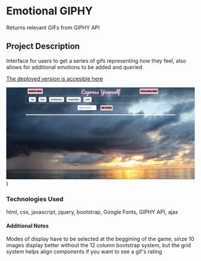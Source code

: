 # Emotional GIPHY 
Returns relevant GIFs from GIPHY API

## Project Description
Interface for users to get a series of gifs representing how they feel, also allows for additional emotions to be added and queried

[The deployed version is accesible here](https://greysongy.github.io/giphyProject/)

![alt text](assets/images/giphyPic.png))

### Technologies Used

html, css, javascript, jquery, bootstrap, Google Fonts, GIPHY API, ajax

#### Additional Notes

Modes of display have to be selected at the beggining of the game, sinze 10 images display better without the 12 column bootstrap system, but the grid system helps align components if you want to see a gif's rating